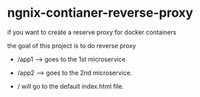 # ngnix-contianer-reverse-proxy
if you want to create a reserve proxy for docker containers

the goal of this project is to do reverse proxy 

- /app1 --> goes to the 1st microservice.

- /app2 --> goes to the 2nd microservice.

- / will go to the default index.html file.
